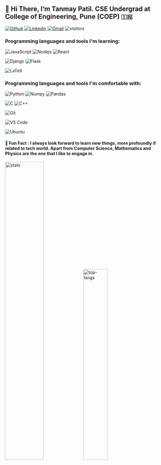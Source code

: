 ## 👋 Hi There, I’m Tanmay Patil. CSE Undergrad at College of Engineering, Pune (COEP) :india:

[![Github](https://img.shields.io/badge/-Github-000?style=flat&logo=Github&logoColor=white)](https://github.com/TanmayPatil23)
[![Linkedin](https://img.shields.io/badge/-LinkedIn-blue?style=flat&logo=Linkedin&logoColor=white)](https://in.linkedin.com/in/tanmay-patil-0785501b4)
[![Gmail](https://img.shields.io/badge/-Gmail-c14438?style=flat&logo=Gmail&logoColor=white)](mailto:patilts19.comp@coep.ac.in)
![visitors](https://visitor-badge.laobi.icu/badge?page_id=TanmayPatil23.TanmayPatil23)


### Programming languages and tools I'm learning:
![JavaScript](https://img.shields.io/badge/-JavaScript-%23F7DF1C?style=flat-square&logo=javascript&logoColor=000000&color=F7DF1E)
![Nodejs](https://img.shields.io/badge/-Nodejs-black?style=flat-square&logo=Node.js&logoColor=00d632)
![React](https://img.shields.io/badge/-React-%23282C34?style=flat-square&logo=react)

![Django](https://img.shields.io/badge/-Django-336791?style=flat-square&logo=django&color=092E20)
![Flask](https://img.shields.io/badge/-Flask-E10098?style=flat-square&logo=flask&logoColor=ffffff&color=000000)


![LaTeX](https://img.shields.io/badge/-LaTeX-008080?style=flat-square&logo=latex&logoColor=ffffff)


### Programming languages and tools I'm comfortable with:

![Python](https://img.shields.io/badge/-Python-3776AB?style=flat-square&logo=python&logoColor=ffffff)
![Numpy](https://img.shields.io/badge/-numpy-E10098?style=flat-square&logo=numpy&logoColor=ffffff&color=013243)
![Pandas](https://img.shields.io/badge/-pandas-E10098?style=flat-square&logo=pandas&logoColor=ffffff&color=150458)

![C](https://img.shields.io/badge/-C%20\(Programming%20Language\)-CC342D?style=flat-square&logo=C&logoColor=ffe8e8)
![C++](https://img.shields.io/badge/-++-%23F7DF1C?style=flat-square&logo=C&logoColor=ffffff&color=00599c)

![Git](https://img.shields.io/badge/-Git-black?style=flat-square&logo=git&&logoColor=ffffff&color=F05032)

![VS Code](https://img.shields.io/badge/-VS%20Code-007ACC?style=flat-square&logo=visual-studio-code&logoColor=ffffff)

![Ubuntu](https://img.shields.io/badge/-Ubuntu-A81D33?style=flat-square&logo=ubuntu&logoColor=ffffff&color=E95420)

#### 👀 Fun Fact : I always look forward to learn new things, more profoundly if related to tech world. Apart from Computer Science, Mathematics and Physics are the one that I like to engage in.  

<p>
<img src="https://github-readme-stats.vercel.app/api?username=TanmayPatil23&show_icons=true&count_private=true&include_all_commits=true" alt="stats" width="50%"/>

<img src="https://github-readme-stats.vercel.app/api/top-langs/?username=TanmayPatil23&layout=compact&count_private=true&hide=Jupyter%20Notebook" alt="top-langs" width="40%" height="auto"/>
</p>